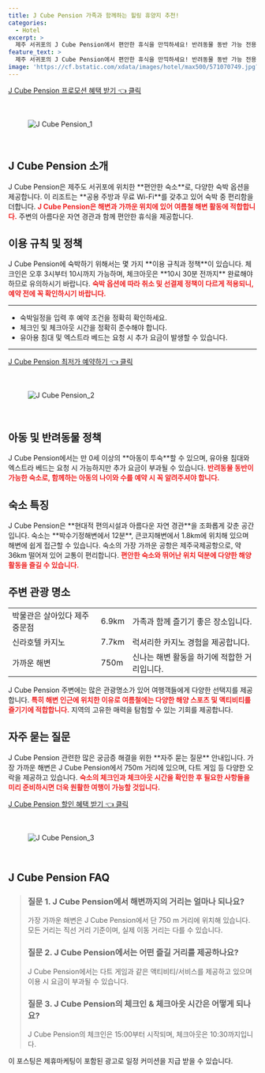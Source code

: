 ```yaml
---
title: J Cube Pension 가족과 함께하는 힐링 휴양지 추천!
categories:
  - Hotel
excerpt: >
  제주 서귀포의 J Cube Pension에서 편안한 휴식을 만끽하세요! 반려동물 동반 가능 전용 정원과 해변 근처에서 다양한 액티비티를 즐길 수 있습니다. 놓치면 후회할 이 특별한 기회를 지금 바로 확인해보세요!
feature_text: >
  제주 서귀포의 J Cube Pension에서 편안한 휴식을 만끽하세요! 반려동물 동반 가능 전용 정원과 해변 근처에서 다양한 액티비티를 즐길 수 있습니다. 놓치면 후회할 이 특별한 기회를 지금 바로 확인해보세요!
image: 'https://cf.bstatic.com/xdata/images/hotel/max500/571070749.jpg?k=293c04dabb0429b4abac752886347e954be781a705b5e145cb6fce4e5c147b20&o=&hp=1'
---
```


<p><a class="modoo-button" href="https://tinyurl.com/2awfu9hj" rel="nofollow noopener">J Cube Pension 프로모션 혜택 받기 👈 클릭</a></p><br/>
<figure class="image"><img alt="J Cube Pension_1" src="https://cf.bstatic.com/xdata/images/hotel/max1024x768/571070686.jpg?k=23378534c2060350958b35ae82b11f983085adc74bd91c058b8bea0fc97d80c8&amp;o=&amp;hp=1"/></figure><br/>

<h2 id="J_Cube_Pension_소개">J Cube Pension 소개</h2>
<p>J Cube Pension은 제주도 서귀포에 위치한 **편안한 숙소**로, 다양한 숙박 옵션을 제공합니다. 이 리조트는 **공용 주방과 무료 Wi-Fi**를 갖추고 있어 숙박 중 편리함을 더합니다. <b><span style="color: #ee2323;">J Cube Pension은 해변과 가까운 위치에 있어 여름철 해변 활동에 적합합니다.</span></b> 주변의 아름다운 자연 경관과 함께 편안한 휴식을 제공합니다.</p>
<h2 id="이용규칙_및_정책">이용 규칙 및 정책</h2>
<p>J Cube Pension에 숙박하기 위해서는 몇 가지 **이용 규칙과 정책**이 있습니다. 체크인은 오후 3시부터 10시까지 가능하며, 체크아웃은 **10시 30분 전까지** 완료해야 하므로 유의하시기 바랍니다. <b><span style="color: #ee2323;">숙박 옵션에 따라 취소 및 선결제 정책이 다르게 적용되니, 예약 전에 꼭 확인하시기 바랍니다.</span></b></p>
<hr/>
<ul>
<li>숙박일정을 입력 후 예약 조건을 정확히 확인하세요.</li>
<li>체크인 및 체크아웃 시간을 정확히 준수해야 합니다.</li>
<li>유아용 침대 및 엑스트라 베드는 요청 시 추가 요금이 발생할 수 있습니다.</li>
</ul>
<hr/>
<p><a class="modoo-button" href="https://tinyurl.com/2awfu9hj" rel="nofollow noopener">J Cube Pension 최저가 예약하기 👈 클릭</a></p><br/>
<figure class="image"><img alt="J Cube Pension_2" src="https://cf.bstatic.com/xdata/images/hotel/max500/571070749.jpg?k=293c04dabb0429b4abac752886347e954be781a705b5e145cb6fce4e5c147b20&amp;o=&amp;hp=1"/></figure><br/>
<h2 id="아동_및_반려동물_정책">아동 및 반려동물 정책</h2>
<p>J Cube Pension에서는 만 0세 이상의 **아동이 투숙**할 수 있으며, 유아용 침대와 엑스트라 베드는 요청 시 가능하지만 추가 요금이 부과될 수 있습니다. <b><span style="color: #ee2323;">반려동물 동반이 가능한 숙소로, 함께하는 아동의 나이와 수를 예약 시 꼭 알려주셔야 합니다.</span></b></p>
<h2 id="숙소_특징">숙소 특징</h2>
<p>J Cube Pension은 **현대적 편의시설과 아름다운 자연 경관**을 조화롭게 갖춘 공간입니다. 숙소는 **박수기정해변에서 12분**, 큰코지해변에서 1.8km에 위치해 있으며 해변에 쉽게 접근할 수 있습니다. 숙소의 가장 가까운 공항은 제주국제공항으로, 약 36km 떨어져 있어 교통이 편리합니다. <b><span style="color: #ee2323;">편안한 숙소와 뛰어난 위치 덕분에 다양한 해양 활동을 즐길 수 있습니다.</span></b></p>
<h2 id="주변_관광_명소">주변 관광 명소</h2>
<table>
<tr>
<td>박물관은 살아있다 제주 중문점</td>
<td>6.9km</td>
<td>가족과 함께 즐기기 좋은 장소입니다.</td>
</tr>
<tr>
<td>신라호텔 카지노</td>
<td>7.7km</td>
<td>럭셔리한 카지노 경험을 제공합니다.</td>
</tr>
<tr>
<td>가까운 해변</td>
<td>750m</td>
<td>신나는 해변 활동을 하기에 적합한 거리입니다.</td>
</tr>
</table>
<p>J Cube Pension 주변에는 많은 관광명소가 있어 여행객들에게 다양한 선택지를 제공합니다. <b><span style="color: #ee2323;">특히 해변 인근에 위치한 이유로 여름철에는 다양한 해양 스포츠 및 액티비티를 즐기기에 적합합니다.</span></b> 지역의 고유한 매력을 탐험할 수 있는 기회를 제공합니다.</p>
<h2 id="자주_묻는_질문">자주 묻는 질문</h2>
<p>J Cube Pension 관련한 많은 궁금증 해결을 위한 **자주 묻는 질문** 안내입니다. 가장 가까운 해변은 J Cube Pension에서 750m 거리에 있으며, 다트 게임 등 다양한 오락을 제공하고 있습니다. <b><span style="color: #ee2323;">숙소의 체크인과 체크아웃 시간을 확인한 후 필요한 사항들을 미리 준비하시면 더욱 원활한 여행이 가능할 것입니다.</span></b></p>

<p><a class="modoo-button" href="https://tinyurl.com/2awfu9hj" rel="nofollow noopener">J Cube Pension 할인 혜택 받기 👈 클릭</a></p><br>

<figure class="image"><img src="https://cf.bstatic.com/xdata/images/hotel/max500/571070740.jpg?k=baeb472b558611e6b5854b411dcbb0bfc123d5888504c8fde8bc9ab47e08f2ab&o=&hp=1" alt="J Cube Pension_3"></figure><br>
<h2 id="J Cube Pension_FAQ">J Cube Pension FAQ</h2>
<div itemscope="" itemtype="https://schema.org/FAQPage"> <blockquote> <div itemscope="" itemprop="mainEntity" itemtype="https://schema.org/Question"> <h3 id="질문_1" itemprop="name">질문 1. J Cube Pension에서 해변까지의 거리는 얼마나 되나요?</h3> <div itemscope="" itemprop="acceptedAnswer" itemtype="https://schema.org/Answer"> <span itemprop="text"> <p>가장 가까운 해변은 J Cube Pension에서 단 750 m 거리에 위치해 있습니다. 모든 거리는 직선 거리 기준이며, 실제 이동 거리는 다를 수 있습니다.</p> </span> </div> </div> <div itemscope="" itemprop="mainEntity" itemtype="https://schema.org/Question"> <h3 id="질문_2" itemprop="name">질문 2. J Cube Pension에서는 어떤 즐길 거리를 제공하나요?</h3> <div itemscope="" itemprop="acceptedAnswer" itemtype="https://schema.org/Answer"> <span itemprop="text"> <p>J Cube Pension에서는 다트 게임과 같은 액티비티/서비스를 제공하고 있으며 이용 시 요금이 부과될 수 있습니다.</p> </span> </div> </div> <div itemscope="" itemprop="mainEntity" itemtype="https://schema.org/Question"> <h3 id="질문_3" itemprop="name">질문 3. J Cube Pension의 체크인 & 체크아웃 시간은 어떻게 되나요?</h3> <div itemscope="" itemprop="acceptedAnswer" itemtype="https://schema.org/Answer"> <span itemprop="text"> <p>J Cube Pension의 체크인은 15:00부터 시작되며, 체크아웃은 10:30까지입니다.</p> </span> </div> </div> </blockquote> </div><p>이 포스팅은 제휴마케팅이 포함된 광고로 일정 커미션을 지급 받을 수 있습니다.</p>

